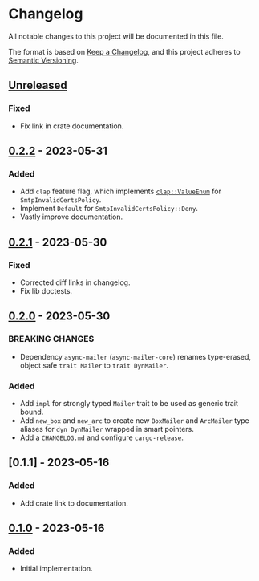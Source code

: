 # Changelog

All notable changes to this project will be documented in this file.

The format is based on [Keep a Changelog](https://keepachangelog.com/en/1.0.0/),
and this project adheres to [Semantic Versioning](https://semver.org/spec/v2.0.0.html).

<!-- next-header -->

## [Unreleased] <!-- release-date -->

### Fixed

- Fix link in crate documentation.

## [0.2.2] - 2023-05-31

### Added

- Add `clap` feature flag, which implements [`clap::ValueEnum`](https://docs.rs/clap/latest/clap/trait.ValueEnum.html)
  for `SmtpInvalidCertsPolicy`.
- Implement `Default` for `SmtpInvalidCertsPolicy::Deny`.
- Vastly improve documentation.

## [0.2.1] - 2023-05-30

### Fixed

- Corrected diff links in changelog.
- Fix lib doctests.

## [0.2.0] - 2023-05-30

### BREAKING CHANGES

- Dependency `async-mailer` (`async-mailer-core`) renames type-erased, object safe `trait Mailer` to `trait DynMailer`.

### Added

- Add `impl` for strongly typed `Mailer` trait to be used as generic trait bound.
- Add `new_box` and `new_arc` to create new `BoxMailer` and `ArcMailer` type aliases for `dyn DynMailer` wrapped in smart pointers.
- Add a `CHANGELOG.md` and configure `cargo-release`.

## [0.1.1] - 2023-05-16

### Added

- Add crate link to documentation.

## [0.1.0] - 2023-05-16

### Added

- Initial implementation.

<!-- next-url -->
[Unreleased]: https://github.com/LeoniePhiline/async-mailer/compare/async-mailer-smtp-v0.2.2...HEAD
[0.2.2]: https://github.com/LeoniePhiline/async-mailer/compare/async-mailer-smtp-v0.2.1...async-mailer-smtp-v0.2.2
[0.2.1]: https://github.com/LeoniePhiline/async-mailer/compare/async-mailer-smtp-v0.2.0...async-mailer-smtp-v0.2.1
[0.2.0]: https://github.com/LeoniePhiline/async-mailer/compare/async-mailer-smtp-v0.1.2...async-mailer-smtp-v0.2.0
[0.1.2]: https://github.com/LeoniePhiline/async-mailer/compare/async-mailer-smtp-v0.1.0...async-mailer-smtp-v0.1.2
[0.1.0]: https://github.com/LeoniePhiline/async-mailer/releases/tag/async-mailer-smtp-v0.1.0
